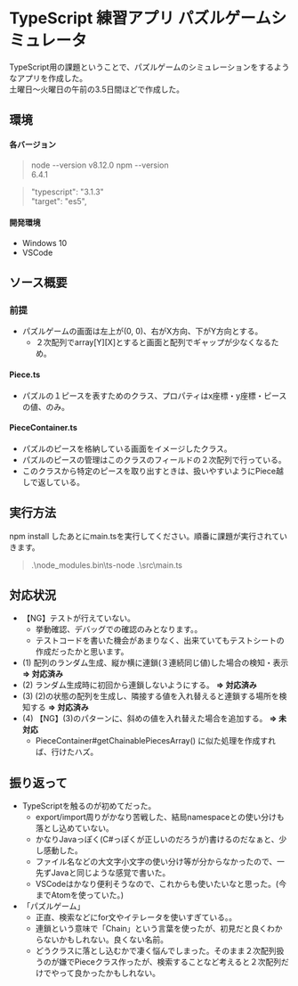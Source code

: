 # TypeScript 練習アプリ パズルゲームシミュレータ

TypeScript用の課題ということで、パズルゲームのシミュレーションをするようなアプリを作成した。  
土曜日～火曜日の午前の3.5日間ほどで作成した。

## 環境

#### 各バージョン
> node --version
> v8.12.0
> npm --version  
> 6.4.1

> "typescript": "3.1.3"  
> "target": "es5",

#### 開発環境
* Windows 10
* VSCode


## ソース概要

### 前提

* パズルゲームの画面は左上が(0, 0)、右がX方向、下がY方向とする。
    * ２次配列でarray[Y][X]とすると画面と配列でギャップが少なくなるため。

#### Piece.ts
* パズルの１ピースを表すためのクラス、プロパティはx座標・y座標・ピースの値、のみ。

#### PieceContainer.ts
* パズルのピースを格納している画面をイメージしたクラス。
* パズルのピースの管理はこのクラスのフィールドの２次配列で行っている。
* このクラスから特定のピースを取り出すときは、扱いやすいようにPiece越しで返している。


## 実行方法

npm install したあとにmain.tsを実行してください。順番に課題が実行されていきます。
> .\node_modules\.bin\ts-node .\src\main.ts


## 対応状況

* 【NG】テストが行えていない。
    * 挙動確認、デバッグでの確認のみとなります。。
    * テストコードを書いた機会があまりなく、出来ていてもテストシートの作成だったかと思います。
* (1) 配列のランダム生成、縦か横に連鎖(３連続同じ値)した場合の検知・表示 **⇒ 対応済み**
* (2) ランダム生成時に初回から連鎖しないようにする。 **⇒ 対応済み**
* (3) (2)の状態の配列を生成し、隣接する値を入れ替えると連鎖する場所を検知する **⇒ 対応済み**
* (4) 【NG】(3)のパターンに、斜めの値を入れ替えた場合を追加する。 **⇒ 未対応**
    * PieceContainer#getChainablePiecesArray() に似た処理を作成すれば、行けたハズ。


## 振り返って

* TypeScriptを触るのが初めてだった。
    * export/import周りがかなり苦戦した、結局namespaceとの使い分けも落とし込めていない。
    * かなりJavaっぽく(C#っぽくが正しいのだろうが)書けるのだなぁと、少し感動した。
    * ファイル名などの大文字小文字の使い分け等が分からなかったので、一先ずJavaと同じような感覚で書いた。
    * VSCodeはかなり便利そうなので、これからも使いたいなと思った。(今までAtomを使っていた。)
* 「パズルゲーム」
    * 正直、検索などにfor文やイテレータを使いすぎている。。
    * 連鎖という意味で「Chain」という言葉を使ったが、初見だと良くわからないかもしれない。良くない名前。
    * どうクラスに落とし込むかで凄く悩んでしまった。そのまま２次配列扱うのが嫌でPieceクラス作ったが、検索することなど考えると２次配列だけでやって良かったかもしれない。